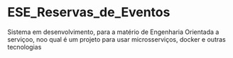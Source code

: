 # ESE_Reservas_de_Eventos
Sistema em desenvolvimento, para a matério de Engenharia Orientada a serviçoo, noo qual é um projeto para usar microsserviços, docker e outras tecnologias
